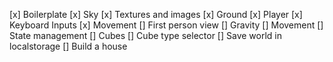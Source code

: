 [x] Boilerplate
[x] Sky
[x] Textures and images
[x] Ground
[x] Player
[x] Keyboard Inputs
[x] Movement
[] First person view
[] Gravity
[] Movement
[] State management
[] Cubes
[] Cube type selector
[] Save world in localstorage
[] Build a house